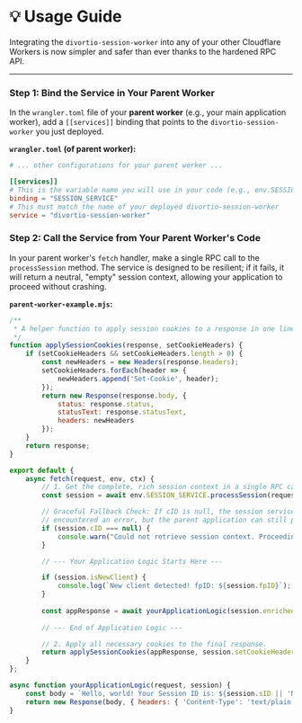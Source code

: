 # 💡 Usage Guide

Integrating the `divortio-session-worker` into any of your other Cloudflare Workers is now simpler and safer than ever
thanks to the hardened RPC API.

---

### Step 1: Bind the Service in Your Parent Worker

In the `wrangler.toml` file of your **parent worker** (e.g., your main application worker), add a `[[services]]` binding
that points to the `divortio-session-worker` you just deployed.

**`wrangler.toml` (of parent worker):**

```toml
# ... other configurations for your parent worker ...

[[services]]
# This is the variable name you will use in your code (e.g., env.SESSION_SERVICE)
binding = "SESSION_SERVICE"
# This must match the name of your deployed divortio-session-worker
service = "divortio-session-worker"
```

### Step 2: Call the Service from Your Parent Worker's Code

In your parent worker's `fetch` handler, make a single RPC call to the `processSession` method. The service is designed
to be resilient; if it fails, it will return a neutral, "empty" session context, allowing your application to proceed
without crashing.

**`parent-worker-example.mjs`:**

```javascript
/**
 * A helper function to apply session cookies to a response in one line.
 */
function applySessionCookies(response, setCookieHeaders) {
    if (setCookieHeaders && setCookieHeaders.length > 0) {
        const newHeaders = new Headers(response.headers);
        setCookieHeaders.forEach(header => {
            newHeaders.append('Set-Cookie', header);
        });
        return new Response(response.body, {
            status: response.status,
            statusText: response.statusText,
            headers: newHeaders
        });
    }
    return response;
}

export default {
    async fetch(request, env, ctx) {
        // 1. Get the complete, rich session context in a single RPC call.
        const session = await env.SESSION_SERVICE.processSession(request);

        // Graceful Fallback Check: If cID is null, the session service may have
        // encountered an error, but the parent application can still proceed.
        if (session.cID === null) {
            console.warn("Could not retrieve session context. Proceeding without session.");
        }

        // --- Your Application Logic Starts Here ---

        if (session.isNewClient) {
            console.log(`New client detected! fpID: ${session.fpID}`);
        }
        
        const appResponse = await yourApplicationLogic(session.enrichedRequest, session);
        
        // --- End of Application Logic ---

        // 2. Apply all necessary cookies to the final response.
        return applySessionCookies(appResponse, session.setCookieHeaders);
    }
};

async function yourApplicationLogic(request, session) {
    const body = `Hello, world! Your Session ID is: ${session.sID || 'N/A'}`;
    return new Response(body, { headers: { 'Content-Type': 'text/plain' } });
}
```